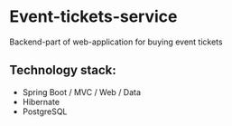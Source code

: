 # Event-tickets-service
Backend-part of web-application for buying event tickets

## Technology stack:
* Spring Boot / MVC / Web / Data
* Hibernate
* PostgreSQL
